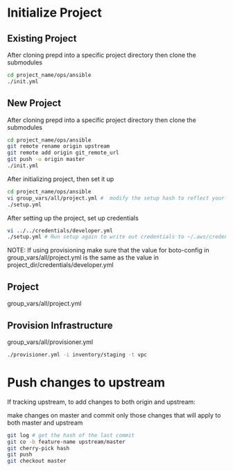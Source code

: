 # Initialize Project

## Existing Project

After cloning prepd into a specific project directory then clone the submodules

```bash
cd project_name/ops/ansible
./init.yml
```

## New Project

After cloning prepd into a specific project directory then clone the submodules

```bash
cd project_name/ops/ansible
git remote rename origin upstream
git remote add origin git_remote_url
git push -u origin master
./init.yml
```

After initializing project, then set it up

```bash
cd project_name/ops/ansible
vi group_vars/all/project.yml #  modify the setup hash to reflect your environments, roles and credentials
./setup.yml
```

After setting up the project, set up credentials

```bash
vi ../../credentials/developer.yml
./setup.yml # Run setup again to write out credentials to ~/.aws/credentials and project_dir/credentials
```

NOTE: If using provisioning make sure that the value for boto-config in group_vars/all/project.yml is
the same as the value in project_dir/credentials/developer.yml

## Project

group_vars/all/project.yml

## Provision Infrastructure

group_vars/all/provisioner.yml

```bash
./provisioner.yml -i inventory/staging -t vpc
```

# Push changes to upstream

If tracking upstream, to add changes to both origin and upstream:

make changes on master and commit only those changes that will apply to both master and upstream

```bash
git log # get the hash of the last commit
git co -b feature-name upstream/master
git cherry-pick hash
git push
git checkout master
```
